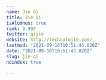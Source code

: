 ```yaml
---
name: Jie Qi
title: Jie Qi
isAlumnus: true
rank: 9.999
twitter: qijie
website: http://technolojie.com/
lastmod: "2021-09-16T10:51:45.020Z"
date: "2021-09-16T10:51:45.020Z"
slug: jie-qi
noindex: true

---
```

